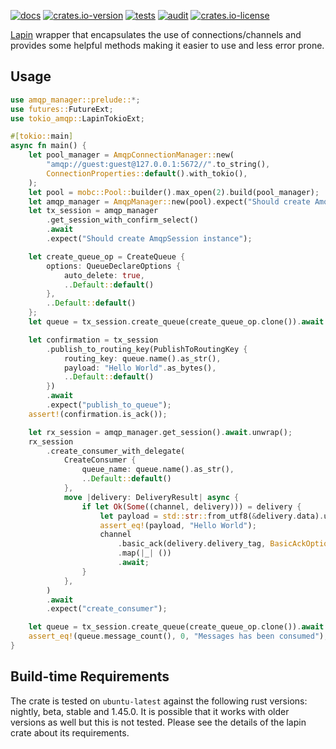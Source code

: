 [![docs](https://docs.rs/amqp-manager/badge.svg)](https://docs.rs/amqp-manager)
[![crates.io-version](https://img.shields.io/crates/v/amqp-manager)](https://crates.io/crates/amqp-manager)
[![tests](https://github.com/adrianbenavides/amqp-manager/workflows/Tests/badge.svg)](https://github.com/adrianbenavides/amqp-manager/actions)
[![audit](https://github.com/adrianbenavides/amqp-manager/workflows/Audit/badge.svg)](https://github.com/adrianbenavides/amqp-manager/actions)
[![crates.io-license](https://img.shields.io/crates/l/amqp-manager)](LICENSE)

[Lapin](https://github.com/CleverCloud/lapin) wrapper that encapsulates the use of connections/channels and provides some 
helpful methods making it easier to use and less error prone. 

## Usage

```rust
use amqp_manager::prelude::*;
use futures::FutureExt;
use tokio_amqp::LapinTokioExt;

#[tokio::main]
async fn main() {
    let pool_manager = AmqpConnectionManager::new(
        "amqp://guest:guest@127.0.0.1:5672//".to_string(),
        ConnectionProperties::default().with_tokio(),
    );
    let pool = mobc::Pool::builder().max_open(2).build(pool_manager);
    let amqp_manager = AmqpManager::new(pool).expect("Should create AmqpManager instance");
    let tx_session = amqp_manager
        .get_session_with_confirm_select()
        .await
        .expect("Should create AmqpSession instance");

    let create_queue_op = CreateQueue {
        options: QueueDeclareOptions {
            auto_delete: true,
            ..Default::default()
        },
        ..Default::default()
    };
    let queue = tx_session.create_queue(create_queue_op.clone()).await.expect("create_queue");

    let confirmation = tx_session
        .publish_to_routing_key(PublishToRoutingKey {
            routing_key: queue.name().as_str(),
            payload: "Hello World".as_bytes(),
            ..Default::default()
        })
        .await
        .expect("publish_to_queue");
    assert!(confirmation.is_ack());

    let rx_session = amqp_manager.get_session().await.unwrap();
    rx_session
        .create_consumer_with_delegate(
            CreateConsumer {
                queue_name: queue.name().as_str(),
                ..Default::default()
            },
            move |delivery: DeliveryResult| async {
                if let Ok(Some((channel, delivery))) = delivery {
                    let payload = std::str::from_utf8(&delivery.data).unwrap();
                    assert_eq!(payload, "Hello World");
                    channel
                        .basic_ack(delivery.delivery_tag, BasicAckOptions::default())
                        .map(|_| ())
                        .await;
                }
            },
        )
        .await
        .expect("create_consumer");

    let queue = tx_session.create_queue(create_queue_op.clone()).await.expect("create_queue");
    assert_eq!(queue.message_count(), 0, "Messages has been consumed");
}
```

## Build-time Requirements

The crate is tested on `ubuntu-latest` against the following rust versions: nightly, beta, stable and 1.45.0.
It is possible that it works with older versions as well but this is not tested.
Please see the details of the lapin crate about its requirements.
